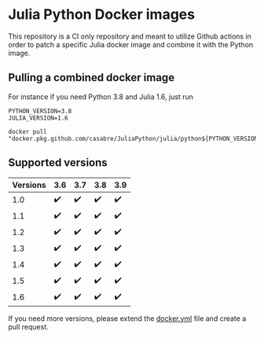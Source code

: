 # Julia Python Docker images

This repository is a CI only repository and meant to utilize Github actions in order to patch a specific Julia docker image and combine it with the Python image.

## Pulling a combined docker image

For instance if you need Python 3.8 and Julia 1.6, just run

```shell
PYTHON_VERSION=3.8
JULIA_VERSION=1.6

docker pull "docker.pkg.github.com/casabre/JuliaPython/julia/python${PYTHON_VERSION}:${JULIA_VERSION}"
```

## Supported versions

| Versions | 3.6                | 3.7                | 3.8                | 3.9                |
| -------- | ------------------ | ------------------ | ------------------ | ------------------ |
| 1.0      | :heavy_check_mark: | :heavy_check_mark: | :heavy_check_mark: | :heavy_check_mark: |
| 1.1      | :heavy_check_mark: | :heavy_check_mark: | :heavy_check_mark: | :heavy_check_mark: |
| 1.2      | :heavy_check_mark: | :heavy_check_mark: | :heavy_check_mark: | :heavy_check_mark: |
| 1.3      | :heavy_check_mark: | :heavy_check_mark: | :heavy_check_mark: | :heavy_check_mark: |
| 1.4      | :heavy_check_mark: | :heavy_check_mark: | :heavy_check_mark: | :heavy_check_mark: |
| 1.5      | :heavy_check_mark: | :heavy_check_mark: | :heavy_check_mark: | :heavy_check_mark: |
| 1.6      | :heavy_check_mark: | :heavy_check_mark: | :heavy_check_mark: | :heavy_check_mark: |

If you need more versions, please extend the [docker.yml](.github/workflows/docker.yml) file and create a pull request.
